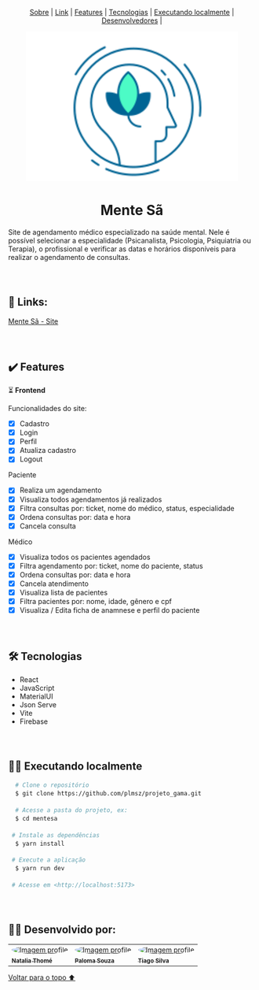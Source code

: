 <p id= "voltar"></p>

<p align="center">
    <a href="#sobre">Sobre</a> |
    <a href="#links">Link</a> |
    <a href="#features">Features</a> |
    <a href="#tecnologias">Tecnologias</a> |
    <a href="#ex">Executando localmente</a> |
    <a href="#desenvolvedores">Desenvolvedores</a> |
</p>

<div align="center">
    <img src="./mentesa/src/assets/logo.svg">
    <h1 id="sobre">Mente Sã</h1>
</div>

<p>Site de agendamento médico especializado na saúde mental. Nele é possível selecionar a especialidade (Psicanalista, Psicologia, Psiquiatria ou Terapia), o profissional e verificar as datas e horários disponíveis para realizar o agendamento de consultas. 
</p>
<br>

#

<h2 id="links">🔗 Links: </h2>

<a href="https://mentesa.vercel.app/">Mente Sã - Site</a>

<br>

#
<h2 id="features">✔️ Features</h2>

⏳ <b>Frontend</b>

<p>Funcionalidades do site:</p>

- [x] Cadastro
- [x] Login
- [x] Perfil
- [x] Atualiza cadastro
- [x] Logout

Paciente
- [x] Realiza um agendamento
- [x] Visualiza todos agendamentos já realizados
- [x] Filtra consultas por: ticket, nome do médico, status, especialidade
- [x] Ordena consultas por: data e hora 
- [x] Cancela consulta 

Médico
- [x] Visualiza todos os pacientes agendados
- [x] Filtra agendamento por: ticket, nome do paciente, status 
- [x] Ordena consultas por: data e hora 
- [x] Cancela atendimento
- [x] Visualiza lista de pacientes
- [x] Filtra pacientes por: nome, idade, gênero e cpf 
- [x] Visualiza / Edita ficha de anamnese e perfil do paciente

<br>

#

<h2 id="tecnologias">🛠 Tecnologias</h2>

- React
- JavaScript
- MaterialUI
- Json Serve
- Vite
- Firebase

<br>

#

<h2 id="ex"> 🏃‍♀️ Executando localmente</h2>

```bash
  # Clone o repositório
  $ git clone https://github.com/plmsz/projeto_gama.git

  # Acesse a pasta do projeto, ex:
  $ cd mentesa

 # Instale as dependências
  $ yarn install

 # Execute a aplicação
  $ yarn run dev

 # Acesse em <http://localhost:5173>
```

<br>

#
<h2 id="desenvolvedores">👩‍💻 Desenvolvido por:</h2>
<table>         

<td><a href="https://github.com/NataliaThome"><img style="border-radius: 50%;" src="https://github.com/NatThome.png" width="100px;" alt="Imagem profile"/><br /><sub><b>Natalia Thomé</b></sub></a><br /> 

<td><a href="https://github.com/plmsz"><img style="border-radius: 50%;" src="https://github.com/plmsz.png" width="100px;" alt="Imagem profile"/><br /><sub><b>Paloma Souza</b></sub></a><br /> 

<td><a href="https://github.com/tiagoss-cubos"><img style="border-radius: 50%;" src="https://github.com/tiagoss-cubos.png" width="100px;" alt="Imagem profile"/><br /><sub><b>Tiago Silva</b></sub></a><br /> 

</table>

<a href="#voltar">Voltar para o topo ⬆️</a>

